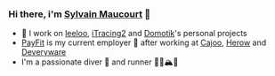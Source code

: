 ### Hi there, i'm [Sylvain Maucourt](https://github.com/sylvek) 👋

- 🔭 I work on [leeloo](https://github.com/sylvek/leeloo), [iTracing2](https://github.com/sylvek/itracing2) and [Domotik](https://github.com/sylvek/domotik)'s personal projects
- [PayFit](https://github.com/PayFit) is my current employer 🚉 after working at [Cajoo](https://github.com/cajoo), [Herow](https://github.com/herowio) and [Deveryware](https://github.com/Deveryware/)
- I'm a passionate diver 🤿 and runner 🏃‍♂️🏔🗽
